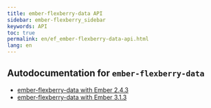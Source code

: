 ```yaml
---
title: ember-flexberry-data API
sidebar: ember-flexberry_sidebar
keywords: API
toc: true
permalink: en/ef_ember-flexberry-data-api.html
lang: en
---
```


## Autodocumentation for `ember-flexberry-data`

* [ember-flexberry-data with Ember 2.4.3](http://flexberry.github.io/ember-flexberry-data/autodoc/develop/)
* [ember-flexberry-data with Ember 3.1.3](http://flexberry.github.io/ember-flexberry-data/autodoc/feature-ember-update/)
